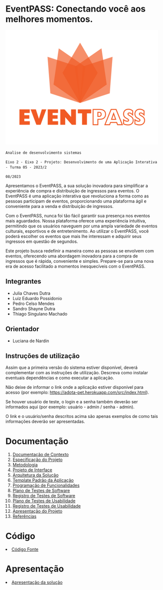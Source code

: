 # EventPASS: Conectando você aos melhores momentos.

![Logo EventPASS](docs/img/logo-eventpass.png)

`Analise de desenvolvimento sistemas`

`Eixo 2 - Eixo 2 - Projeto: Desenvolvimento de uma Aplicação Interativa - Turma 05 - 2023/2`

`08/2023`

Apresentamos o EventPASS, a sua solução inovadora para simplificar a experiência de compra e distribuição de ingressos para eventos. O EventPASS é uma aplicação interativa que revoluciona a forma como as pessoas participam de eventos, proporcionando uma plataforma ágil e conveniente para a venda e distribuição de ingressos.

Com o EventPASS, nunca foi tão fácil garantir sua presença nos eventos mais aguardados. Nossa plataforma oferece uma experiência intuitiva, permitindo que os usuários naveguem por uma ampla variedade de eventos culturais, esportivos e de entretenimento. Ao utilizar o EventPASS, você poderá escolher os eventos que mais lhe interessam e adquirir seus ingressos em questão de segundos.

Este projeto busca redefinir a maneira como as pessoas se envolvem com eventos, oferecendo uma abordagem inovadora para a compra de ingressos que é rápida, conveniente e simples. Prepare-se para uma nova era de acesso facilitado a momentos inesquecíveis com o EventPASS.

## Integrantes

- Julia Chaves Dutra
- Luiz Eduardo Possidonio
- Pedro Celso Mendes
- Sandro Shayne Dutra
- Thiago Singulano Machado

## Orientador

- Luciana de Nardin

## Instruções de utilização

Assim que a primeira versão do sistema estiver disponível, deverá complementar com as instruções de utilização. Descreva como instalar eventuais dependências e como executar a aplicação.

Não deixe de informar o link onde a aplicação estiver disponível para acesso (por exemplo: https://adota-pet.herokuapp.com/src/index.html).

Se houver usuário de teste, o login e a senha também deverão ser informados aqui (por exemplo: usuário - admin / senha - admin).

O link e o usuário/senha descritos acima são apenas exemplos de como tais informações deverão ser apresentadas.

# Documentação

<ol>
<li><a href="docs/01-Documentação de Contexto.md"> Documentação de Contexto</a></li>
<li><a href="docs/02-Especificação do Projeto.md"> Especificação do Projeto</a></li>
<li><a href="docs/03-Metodologia.md"> Metodologia</a></li>
<li><a href="docs/04-Projeto de Interface.md"> Projeto de Interface</a></li>
<li><a href="docs/05-Arquitetura da Solução.md"> Arquitetura da Solução</a></li>
<li><a href="docs/06-Template Padrão da Aplicação.md"> Template Padrão da Aplicação</a></li>
<li><a href="docs/07-Programação de Funcionalidades.md"> Programação de Funcionalidades</a></li>
<li><a href="docs/08-Plano de Testes de Software.md"> Plano de Testes de Software</a></li>
<li><a href="docs/09-Registro de Testes de Software.md"> Registro de Testes de Software</a></li>
<li><a href="docs/10-Plano de Testes de Usabilidade.md"> Plano de Testes de Usabilidade</a></li>
<li><a href="docs/11-Registro de Testes de Usabilidade.md"> Registro de Testes de Usabilidade</a></li>
<li><a href="docs/12-Apresentação do Projeto.md"> Apresentação do Projeto</a></li>
<li><a href="docs/13-Referências.md"> Referências</a></li>
</ol>

# Código

<li><a href="src/README.md"> Código Fonte</a></li>

# Apresentação

<li><a href="presentation/README.md"> Apresentação da solução</a></li>
